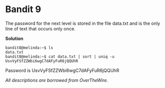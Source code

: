 # Bandit 9

The password for the next level is stored in the file data.txt and is the only line of text that occurs only once.

**Solution**

```
bandit8@melinda:~$ ls
data.txt
bandit8@melinda:~$ cat data.txt | sort | uniq -u
UsvVyFSfZZWbi6wgC7dAFyFuR6jQQUhR
```

Password is UsvVyFSfZZWbi6wgC7dAFyFuR6jQQUhR

*All descriptions are borrowed from OverTheWire.*
